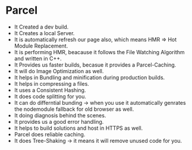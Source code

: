 # Parcel
- It Created a dev build.
- It Creates a local Server.
- It is automatically refresh our page also, which means HMR => Hot Module Replacement.
- It is performing HMR, beacause it follows the File Watching Algorithm and written in C++.
- It Provides us faster builds, becasue it provides a Parcel-Caching.
- It will do Image Optimization as well.
- It helps in Bundling and minification during production builds.
- It helps in compressing a files.
- It uses a Consistent Hashing.
- It does code splitting for you.
- It can do differntial bunding -> when you use <script typr="module" src="App.js"></script> it automatically genrates the nodemodule fallback for old browser as well.
- It doing diagnosis behind the scenes.
- It provides us a good error handling.
- It helps to build solutions and host in HTTPS as well.
- Parcel does reliable caching.
- It does Tree-Shaking -> it means it will remove unused code for you.